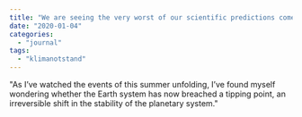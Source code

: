```yaml
---
title: "We are seeing the very worst of our scientific predictions come to pass in these bushfires | Joëlle Gergis | Opinion | The Guardian"
date: "2020-01-04"
categories: 
  - "journal"
tags: 
  - "klimanotstand"
---
```


"As I’ve watched the events of this summer unfolding, I’ve found myself wondering whether the Earth system has now breached a tipping point, an irreversible shift in the stability of the planetary system."
